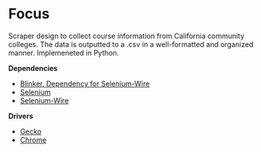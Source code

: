 # Focus
Scraper design to collect course information from California community colleges. The data is outputted to a .csv in a well-formatted and organized manner. Implemeneted in Python.

**Dependencies**

- [Blinker, Dependency for Selenium-Wire](https://pypi.org/project/blinker/)
- [Selenium](https://pypi.org/project/selenium/)
- [Selenium-Wire](https://pypi.org/project/selenium-wire/)

**Drivers**

- [Gecko](https://pypi.org/project/blinker/)
- [Chrome](https://googlechromelabs.github.io/chrome-for-testing/)
